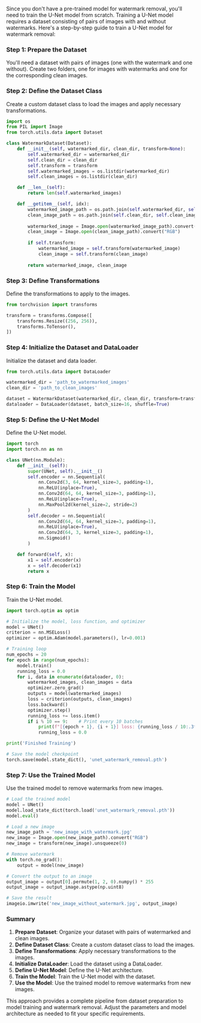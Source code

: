 Since you don't have a pre-trained model for watermark removal, you'll need to train the U-Net model from scratch. Training a U-Net model requires a dataset consisting of pairs of images with and without watermarks. Here's a step-by-step guide to train a U-Net model for watermark removal:

### Step 1: Prepare the Dataset

You'll need a dataset with pairs of images (one with the watermark and one without). Create two folders, one for images with watermarks and one for the corresponding clean images.

### Step 2: Define the Dataset Class

Create a custom dataset class to load the images and apply necessary transformations.

```python
import os
from PIL import Image
from torch.utils.data import Dataset

class WatermarkDataset(Dataset):
    def __init__(self, watermarked_dir, clean_dir, transform=None):
        self.watermarked_dir = watermarked_dir
        self.clean_dir = clean_dir
        self.transform = transform
        self.watermarked_images = os.listdir(watermarked_dir)
        self.clean_images = os.listdir(clean_dir)

    def __len__(self):
        return len(self.watermarked_images)

    def __getitem__(self, idx):
        watermarked_image_path = os.path.join(self.watermarked_dir, self.watermarked_images[idx])
        clean_image_path = os.path.join(self.clean_dir, self.clean_images[idx])
        
        watermarked_image = Image.open(watermarked_image_path).convert("RGB")
        clean_image = Image.open(clean_image_path).convert("RGB")
        
        if self.transform:
            watermarked_image = self.transform(watermarked_image)
            clean_image = self.transform(clean_image)
        
        return watermarked_image, clean_image
```

### Step 3: Define Transformations

Define the transformations to apply to the images.

```python
from torchvision import transforms

transform = transforms.Compose([
    transforms.Resize((256, 256)),
    transforms.ToTensor(),
])
```

### Step 4: Initialize the Dataset and DataLoader

Initialize the dataset and data loader.

```python
from torch.utils.data import DataLoader

watermarked_dir = 'path_to_watermarked_images'
clean_dir = 'path_to_clean_images'

dataset = WatermarkDataset(watermarked_dir, clean_dir, transform=transform)
dataloader = DataLoader(dataset, batch_size=16, shuffle=True)
```

### Step 5: Define the U-Net Model

Define the U-Net model.

```python
import torch
import torch.nn as nn

class UNet(nn.Module):
    def __init__(self):
        super(UNet, self).__init__()
        self.encoder = nn.Sequential(
            nn.Conv2d(3, 64, kernel_size=3, padding=1),
            nn.ReLU(inplace=True),
            nn.Conv2d(64, 64, kernel_size=3, padding=1),
            nn.ReLU(inplace=True),
            nn.MaxPool2d(kernel_size=2, stride=2)
        )
        self.decoder = nn.Sequential(
            nn.Conv2d(64, 64, kernel_size=3, padding=1),
            nn.ReLU(inplace=True),
            nn.Conv2d(64, 3, kernel_size=3, padding=1),
            nn.Sigmoid()
        )

    def forward(self, x):
        x1 = self.encoder(x)
        x = self.decoder(x1)
        return x
```

### Step 6: Train the Model

Train the U-Net model.

```python
import torch.optim as optim

# Initialize the model, loss function, and optimizer
model = UNet()
criterion = nn.MSELoss()
optimizer = optim.Adam(model.parameters(), lr=0.001)

# Training loop
num_epochs = 20
for epoch in range(num_epochs):
    model.train()
    running_loss = 0.0
    for i, data in enumerate(dataloader, 0):
        watermarked_images, clean_images = data
        optimizer.zero_grad()
        outputs = model(watermarked_images)
        loss = criterion(outputs, clean_images)
        loss.backward()
        optimizer.step()
        running_loss += loss.item()
        if i % 10 == 9:    # Print every 10 batches
            print(f"[{epoch + 1}, {i + 1}] loss: {running_loss / 10:.3f}")
            running_loss = 0.0

print('Finished Training')

# Save the model checkpoint
torch.save(model.state_dict(), 'unet_watermark_removal.pth')
```

### Step 7: Use the Trained Model

Use the trained model to remove watermarks from new images.

```python
# Load the trained model
model = UNet()
model.load_state_dict(torch.load('unet_watermark_removal.pth'))
model.eval()

# Load a new image
new_image_path = 'new_image_with_watermark.jpg'
new_image = Image.open(new_image_path).convert("RGB")
new_image = transform(new_image).unsqueeze(0)

# Remove watermark
with torch.no_grad():
    output = model(new_image)

# Convert the output to an image
output_image = output[0].permute(1, 2, 0).numpy() * 255
output_image = output_image.astype(np.uint8)

# Save the result
imageio.imwrite('new_image_without_watermark.jpg', output_image)
```

### Summary

1. **Prepare Dataset**: Organize your dataset with pairs of watermarked and clean images.
2. **Define Dataset Class**: Create a custom dataset class to load the images.
3. **Define Transformations**: Apply necessary transformations to the images.
4. **Initialize DataLoader**: Load the dataset using a DataLoader.
5. **Define U-Net Model**: Define the U-Net architecture.
6. **Train the Model**: Train the U-Net model with the dataset.
7. **Use the Model**: Use the trained model to remove watermarks from new images.

This approach provides a complete pipeline from dataset preparation to model training and watermark removal. Adjust the parameters and model architecture as needed to fit your specific requirements.